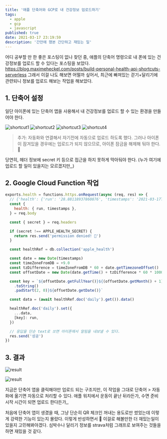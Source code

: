 ```yaml
---
title: '애플 단축어와 GCP로 내 건강정보 업로드하기'
tags:
  - apple
  - gcp
  - javascript
published: true
date: 2021-03-17 23:19:59
description: '간만에 했본 간단하고 재밌는 일'
---
```


어디 공부할 만 한 좋은 포스팅이 없나 찾던 중, 애플의 단축어 명령으로 내 폰에 있는 건강정보를 업로드 할 수 있다는 포스팅을 보았다. https://blog.maximeheckel.com/posts/build-personal-health-api-shortcuts-serverless 그래서 이걸 나도 해보면 어떨까 싶어서, 최근에 빠져있는 걷기+달리기에 관련되니 정보를 업로드 해보는 작업을 해보았다.

## 1. 단축어 설정

일단 아이폰에 있는 단축어 앱을 사용해서 내 건강정보를 업로드 할 수 있는 환경을 만들어야 한다.

![shortcut1](./images/shortcut1.jpeg)
![shortcut2](./images/shortcut2.jpeg)
![shortcut3](./images/shortcut3.jpeg)
![shortcut4](./images/shortcut4.jpeg)

> 추가: 자동화와 연결해서 자기전에 자동으로 업로드 하도록 했다. 그러나 아이폰이 잠겨있을 경우에는 업로드가 되지 않으므로, 아이폰 잠금을 해제해 둬야 한다. 🤪


당연히, 헤더 정보에 secret 키 등으로 접근을 하지 못하게 막아둬야 한다. (누가 여기에 업로드 할 일이 있을지는 모르겠지만,,)

## 2. Google Cloud Function 작업

```javascript
exports.health = functions.https.onRequest(async (req, res) => {
  // {'health': {'run': '28.88118937860876', 'timestamps': '2021-03-17T08:45:00+09:00', 'unit': 'km'}}
  const {
    health: { run, timestamps },
  } = req.body

  const { secret } = req.headers

  if (secret !== APPLE_HEALTH_SECRET) {
    return res.send('permission denied! 🤬')
  }

  const healthRef = db.collection('apple_health')

  const date = new Date(timestamps)
  const timeZoneFromDB = +9.0
  const tzDifference = timeZoneFromDB * 60 + date.getTimezoneOffset()
  const offsetDate = new Date(date.getTime() + tzDifference * 60 * 1000)

  const key = `${offsetDate.getFullYear()}${(offsetDate.getMonth() + 1)
    .toString()
    .padStart(2, 0)}${offsetDate.getDate()}`

  const data = (await healthRef.doc('daily').get()).data()

  healthRef.doc('daily').set({
    ...data,
    [key]: run,
  })

  // 응답을 단순 text로 쏘면 아이폰에서 알림을 내보낼 수 있다.
  res.send('성공')
})
```

## 3. 결과

![result](./images/shortcut-result.gif)

![result](./images/shortcut-result.png)

지금은 단축어 앱을 클릭해야만 업로드 되는 구조지만, 이 작업을 그대로 단축어 > 자동화에 옮기면 자동으로 처리할 수 있다. 애플 워치에서 운동이 끝난 뒤라든가, 수면 준비 시작 시간이 되면 업로드 한다든가,,

처음에 단축어 앱이 생겼을 때, 그냥 단순히 QR 체크인 꺼내는 용도로만 썼었는데 이렇게 강력한 기능이 있는지 몰랐다. 이렇게 반성하면서 🤪 이걸로 해볼만한 더 재밌는일이 있을지 고민해봐야겠다. 심박수나 달리기 정보를 strava처럼 그래프로 보여주는 것들을 하면 재밌을 것 같다.